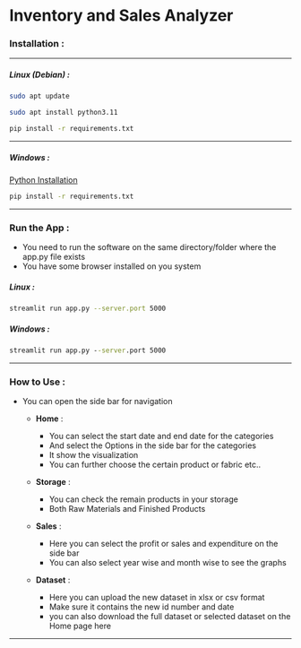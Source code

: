 # Inventory and Sales Analyzer

### Installation : 

---
##### Linux (Debian) : 

```bash 
sudo apt update
```

```bash
sudo apt install python3.11 
```

```bash
pip install -r requirements.txt
```

---
##### Windows : 

[Python Installation](https://realpython.com/installing-python/#how-to-install-python-on-windows)

```cmd prompt
pip install -r requirements.txt
```

---
### Run the App :

- You need to run the software on the same directory/folder where the app.py file exists 
- You have some browser installed on you system

##### Linux :

```bash
streamlit run app.py --server.port 5000
```

##### Windows :
```cmd
streamlit run app.py --server.port 5000
```

---

### How to Use : 

- You can open the side bar for navigation 
	- **Home** :
		- You can select the start date and end date for the categories
		- And select the Options in the side bar for the categories
		- It show the visualization
		- You can further choose the certain product or fabric etc..

	- **Storage** :
		- You can check the remain products in your storage
		- Both Raw Materials and Finished Products

	- **Sales** :
		- Here you can select the profit or sales and expenditure on the side bar
		- You can also select year wise and month wise to see the graphs

	- **Dataset** :
		- Here you can upload the new dataset in xlsx or csv format
		- Make sure it contains the new id number and date
		- you can also download the full dataset or selected dataset on the Home page here

---